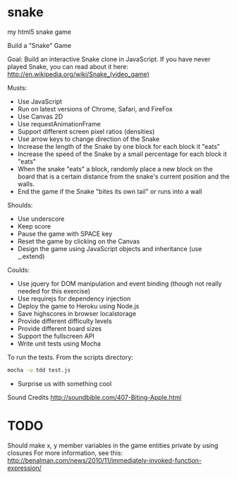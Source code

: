 snake
=====

my html5 snake game

Build a "Snake" Game

Goal:
Build an interactive Snake clone in JavaScript. If you have never played Snake, you can read about it here: http://en.wikipedia.org/wiki/Snake_(video_game)

Musts:
* Use JavaScript
* Run on latest versions of Chrome, Safari, and FireFox
* Use Canvas 2D
* Use requestAnimationFrame
* Support different screen pixel ratios (densities)
* Use arrow keys to change direction of the Snake
* Increase the length of the Snake by one block for each block it "eats"
* Increase the speed of the Snake by a small percentage for each block it "eats"
* When the snake "eats" a block, randomly place a new block on the board that is a certain distance from the snake's current position and the walls.
* End the game if the Snake "bites its own tail" or runs into a wall

Shoulds:
* Use underscore
* Keep score
* Pause the game with SPACE key
* Reset the game by clicking on the Canvas
* Design the game using JavaScript objects and inheritance (use _.extend)

Coulds:
* Use jquery for DOM manipulation and event binding (though not really needed for this exercise)
* Use requirejs for dependency injection
* Deploy the game to Heroku using Node.js
* Save highscores in browser localstorage
* Provide different difficulty levels
* Provide different board sizes
* Support the fullscreen API
* Write unit tests using Mocha

To run the tests. From the scripts directory:
```sh
mocha -u tdd test.js
```


* Surprise us with something cool


Sound Credits
http://soundbible.com/407-Biting-Apple.html


TODO
====

Should make x, y member variables in the game entities private by using closures
For more information, see this:
http://benalman.com/news/2010/11/immediately-invoked-function-expression/
